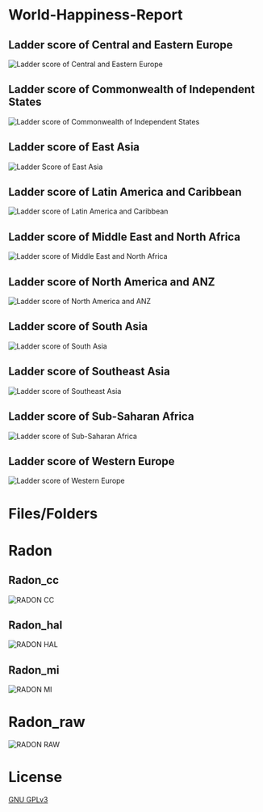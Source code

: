 # World-Happiness-Report

## Ladder score of Central and Eastern Europe

<p><img src="plots/Ladder score of Central and Eastern Europe.png" title="Ladder score of Central and Eastern Europe"/> </p>

## Ladder score of Commonwealth of Independent States

<p><img src="plots/Ladder score of Commonwealth of Independent States.png" title="Ladder score of Commonwealth of Independent States"/> </p>

## Ladder score of East Asia

<p><img src="plots/Ladder score of East Asia.png" title="Ladder Score of East Asia"/> </p>

## Ladder score of Latin America and Caribbean

<p><img src="plots/Ladder score of Latin America and Caribbean.png" title="Ladder score of Latin America and Caribbean"/> </p>

## Ladder score of Middle East and North Africa

<p><img src="plots/Ladder score of Middle East and North Africa.png" title="Ladder score of Middle East and North Africa"/> </p>

## Ladder score of North America and ANZ

<p><img src="plots/Ladder score of North America and ANZ.png" title="Ladder score of North America and ANZ"/> </p>

## Ladder score of South Asia

<p><img src="plots/Ladder score of South Asia.png" title="Ladder score of South Asia"/> </p>

## Ladder score of Southeast Asia

<p><img src="plots/Ladder score of Southeast Asia.png" title="Ladder score of Southeast Asia"/> </p>

## Ladder score of Sub-Saharan Africa

<p><img src="plots/Ladder score of Sub-Saharan Africa.png" title="Ladder score of Sub-Saharan Africa"/> </p>

## Ladder score of Western Europe

<p><img src="plots/Ladder score of Western Europe.png" title="Ladder score of Western Europe"/> </p>


# Files/Folders

# Radon

## Radon_cc

<p><img src="images/radon cc.png" title=" RADON CC"/> </p>

## Radon_hal

<p><img src="images/radon hal.png" title=" RADON HAL"/> </p>

## Radon_mi

<p><img src="images/radon mi.png" title=" RADON MI"/> </p>

# Radon_raw

<p><img src="images/radon raw.png" title=" RADON RAW"/> </p>

# License

[GNU GPLv3](https://choosealicense.com/licenses/gpl-3.0/)